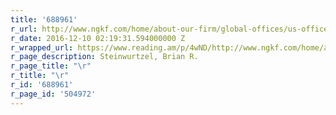 ```yaml
---
title: '688961'
r_url: http://www.ngkf.com/home/about-our-firm/global-offices/us-offices/new-york/professional-profiles.aspx?d=21413
r_date: 2016-12-10 02:19:31.594000000 Z
r_wrapped_url: https://www.reading.am/p/4wND/http://www.ngkf.com/home/about-our-firm/global-offices/us-offices/new-york/professional-profiles.aspx?d=21413
r_page_description: Steinwurtzel, Brian R.
r_page_title: "\r"
r_title: "\r"
r_id: '688961'
r_page_id: '504972'
---
```



